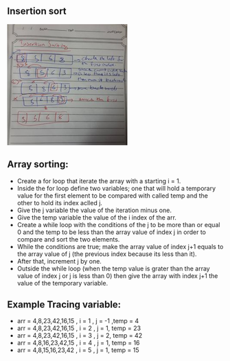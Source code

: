 ## Insertion sort
![Insertion sort](codeChall-26.jpg)

## Array sorting:

* Create a for loop that iterate the array with a starting i = 1.
* Inside the for loop define two variables; one that will hold a temporary value for the first element to be compared with called temp and the other to hold its index aclled j.
* Give the j variable the value of the iteration minus one.
* Give the temp variable the value of the i index of the arr.
* Create a while loop with the conditions of the j to be more than or equal 0 and the temp to be less than the array value of index j in order to compare and sort the two elements.
* While the conditions are true; make the array value of index j+1 equals to the array value of j (the previous index because its less than it).
* After that, increment j by one.
* Outside the while loop (when the temp value is grater than the array value of index j or j is less than 0) then give the array with index j+1 the value of the temporary variable.

## Example Tracing variable:

* arr = 4,8,23,42,16,15 , i = 1 , j = -1 ,temp = 4
* arr = 4,8,23,42,16,15 , i = 2 , j = 1, temp = 23
* arr = 4,8,23,42,16,15 , i = 3 , j = 2, temp = 42
* arr = 4,8,16,23,42,15 , i = 4 , j = 1, temp = 16
* arr = 4,8,15,16,23,42 , i = 5 , j = 1, temp = 15
